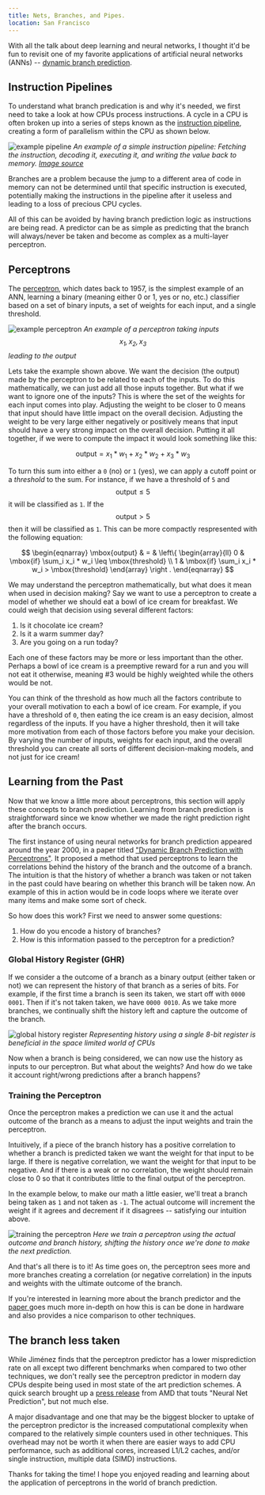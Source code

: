 ```yaml
---
title: Nets, Branches, and Pipes.
location: San Francisco
---
```


With all the talk about deep learning and neural networks, I thought it'd be
fun to revisit one of my favorite applications of artificial neural networks
(ANNs) -- [dynamic branch prediction][bp].


## Instruction Pipelines

To understand what branch predication is and why it's needed, we first need to
take a look at how CPUs process instructions. A cycle in a CPU is often broken
up into a series of steps known as the [instruction pipeline][pipeline-href],
creating a form of parallelism within the CPU as shown below.

![example pipeline][pipeline]
*An example of a simple instruction pipeline: Fetching the instruction,
decoding it, executing it, and writing the value back to memory. [Image source
][pipeline-href]*

Branches are a problem because the jump to a different area of code in memory
can not be determined until that specific instruction is executed, potentially
making the instructions in the pipeline after it useless and leading to a loss
of precious CPU cycles.

All of this can be avoided by having branch prediction logic as instructions
are being read. A predictor can be as simple as predicting that the branch will
always/never be taken and become as complex as a multi-layer perceptron.


## Perceptrons

The [perceptron][pc], which dates back to 1957, is the simplest example of an
ANN, learning a binary (meaning either 0 or 1, yes or no, etc.) classifier
based on a set of binary inputs, a set of weights for each input, and a single
threshold.

![example perceptron][perceptron]
*An example of a perceptron taking inputs $$x_1, x_2, x_3$$ leading to the
output*

Lets take the example shown above. We want the decision (the output) made by
the perceptron to be related to each of the inputs. To do this mathematically,
we can just add all those inputs together. But what if we want to ignore one of
the inputs? This is where the set of the weights for each input comes into
play. Adjusting the weight to be closer to 0 means that input should have
little impact on the overall decision. Adjusting the weight to be very large
either negatively or positively means that input should have a very strong
impact on the overall decision. Putting it all together, if we were to compute
the impact it would look something like this:

$$ \mbox{output} = x_1 * w_1 + x_2 * w_2 + x_3 * w_3 $$

To turn this sum into either a `0` (no) or `1` (yes), we can apply a cutoff
point or a _threshold_ to the sum. For instance, if we have a threshold of `5`
and $$\mbox{output} \leq 5$$ it will be classified as `1`. If the
$$\mbox{output} \gt 5$$ then it will be classified as `1`. This can be more
compactly respresented with the following equation:

$$
\begin{eqnarray}
    \mbox{output} & = & \left\{
    \begin{array}{ll}
        0 & \mbox{if} \sum_i x_i * w_i  \leq \mbox{threshold} \\
        1 & \mbox{if} \sum_i x_i * w_i > \mbox{threshold}
    \end{array}
    \right .
\end{eqnarray}
$$

We may understand the perceptron mathematically, but what does it mean when
used in decision making? Say we want to use a perceptron to create a model of
whether we should eat a bowl of ice cream for breakfast. We could weigh that
decision using several different factors:

1. Is it chocolate ice cream?
2. Is it a warm summer day?
3. Are you going on a run today?

Each one of these factors may be more or less important than the other. Perhaps
a bowl of ice cream is a preemptive reward for a run and you will not eat it
otherwise, meaning #3 would be highly weighted while the others would be not.

You can think of the threshold as how much all the factors contribute to your
overall motivation to each a bowl of ice cream. For example, if you have a
threshold of `0`, then eating the ice cream is an easy decision, almost
regardless of the inputs. If you have a higher threshold, then it will take
more motivation from each of those factors before you make your decision. By
varying the number of inputs, weights for each input, and the overall threshold
you can create all sorts of different decision-making models, and not just for
ice cream!


## Learning from the Past

Now that we know a little more about perceptrons, this section will apply these
concepts to branch prediction. Learning from branch prediction is
straightforward since we know whether we made the right prediction right after
the branch occurs.

The first instance of using neural networks for branch prediction appeared
around the year 2000, in a paper titled ["Dynamic Branch Prediction with
Perceptrons"][bp-paper]. It proposed a method that used perceptrons to learn
the correlations behind the history of the branch and the outcome of a branch.
The intuition is that the history of whether a branch was taken or not taken in
the past could have bearing on whether this branch will be taken now. An
example of this in action would be in code loops where we iterate over many
items and make some sort of check.

So how does this work? First we need to answer some questions:

1. How do you encode a history of branches?
2. How is this information passed to the perceptron for a prediction?


### Global History Register (GHR)

If we consider a the outcome of a branch as a binary output (either taken or
not) we can represent the history of that branch as a series of bits. For
example, if the first time a branch is seen its taken, we start off with `0000
0001`. Then if it's not taken taken, we have `0000 0010`. As we take more
branches, we continually shift the history left and capture the outcome of the
branch.

![global history register][ghr]
*Representing history using a single 8-bit register is beneficial in the space limited world of CPUs*

Now when a branch is being considered, we can now use the history as inputs to
our perceptron. But what about the weights? And how do we take it account
right/wrong predictions after a branch happens?


### Training the Perceptron

Once the perceptron makes a prediction we can use it and the actual outcome of
the branch as a means to adjust the input weights and train the perceptron.

Intuitively, if a piece of the branch history has a positive correlation to
whether a branch is predicted taken we want the weight for that input to be
large. If there is negative correlation, we want the weight for that input to
be negative. And if there is a weak or no correlation, the weight should remain
close to 0 so that it contributes little to the final output of the perceptron.

In the example below, to make our math a little easier, we'll treat a branch
being taken as `1` and not taken as `-1`. The actual outcome will increment the weight if it agrees and decrement if it disagrees -- satisfying our intuition above.

![training the perceptron][training]
*Here we train a perceptron using the actual outcome and branch history, shifting the history once we're done to make the next prediction.*

And that's all there is to it! As time goes on, the perceptron sees more and
more branches creating a correlation (or negative correlation) in the inputs
and weights with the ultimate outcome of the branch.

If you're interested in learning more about the branch predictor and the [paper
][bp-paper] goes much more in-depth on how this is can be done in hardware and
also provides a nice comparison to other techniques.

## The branch less taken

While Jiménez finds that the perceptron predictor has a lower misprediction
rate on all except two different benchmarks when compared to two other
techniques, we don't really see the perceptron predictor in modern day CPUs
despite being used in most state of the art prediction schemes. A quick search
brought up a [press release][amd] from AMD that touts "Neural Net Prediction",
but not much else.

A major disadvantage and one that may be the biggest blocker to uptake of the
perceptron predictor is the increased computational complexity when compared to
the relatively simple counters used in other techniques. This overhead may not
be worth it when there are easier ways to add CPU performance, such as
additional cores, increased L1/L2 caches, and/or single instruction, multiple
data (SIMD) instructions.

Thanks for taking the time! I hope you enjoyed reading and learning about the application of perceptrons in the world of branch prediction.


[amd]: http://www.amd.com/en-us/press-releases/Pages/amd-takes-computing-2016dec13.aspx
[bp]: https://en.wikipedia.org/wiki/Branch_predictor "Branch Prediction"
[pc]: https://en.wikipedia.org/wiki/Perceptron "Perceptron"
[bp-paper]: https://www.cs.utexas.edu/~lin/papers/hpca01.pdf "Dynamic Branch Prediction with Perceptrons"

[ghr]: /static/img/2017/01/ghr.svg
[training]: /static/img/2017/01/training-example.svg
[perceptron]: /static/img/2017/01/perceptron-example.svg
[pipeline]: /static/img/2017/01/instruction-pipeline.png
[pipeline-href]: https://en.wikipedia.org/wiki/Instruction_pipelining "Instruction Pipelining"